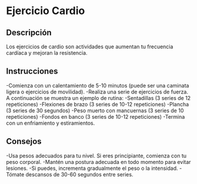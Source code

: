 # Ejercicio Cardio 

## Descripción
Los ejercicios de cardio son actividades que aumentan tu frecuencia cardíaca y mejoran la resistencia.

## Instrucciones
-Comienza con un calentamiento de 5-10 minutos (puede ser una caminata ligera o ejercicios de movilidad).
-Realiza una serie de ejercicios de fuerza. A continuación se muestra un ejemplo de rutina:
-Sentadillas (3 series de 12 repeticiones)
-Flexiones de brazo (3 series de 10-12 repeticiones)
-Plancha (3 series de 30 segundos)
-Peso muerto con mancuernas (3 series de 10 repeticiones)
-Fondos en banco (3 series de 10-12 repeticiones)
-Termina con un enfriamiento y estiramientos.

## Consejos
-Usa pesos adecuados para tu nivel. Si eres principiante, comienza con tu peso corporal.
-Mantén una postura adecuada en todo momento para evitar lesiones.
-Si puedes, incrementa gradualmente el peso o la intensidad.
-Tómate descansos de 30-60 segundos entre series.

